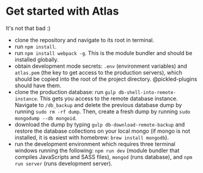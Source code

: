 # Get started with Atlas

It's not that bad :)

* clone the repository and navigate to its root in terminal.
* run ``npm install``.
* run ``npm install webpack -g``. This is the module bundler and should be installed globally.
* obtain development mode secrets: ``.env`` (environment variables) and ``atlas.pem`` (the key to get access to the production servers), which should be copied into the root of the project directory. @pickled-plugins should have them.
* clone the production database: run ``gulp db-shell-into-remote-instance``. This gets you access to the remote database instance. Navigate to ``/db_backup`` and delete the previous database dump by running ``sudo rm -rf dump``. Then, create a fresh dump by running ``sudo mongodump --db mongoid``.
* download the dump by typing ``gulp db-download-remote-backup`` and restore the database collections on your local mongo (if mongo is not installed, it is easiest with homebrew: ``brew install mongodb``).
* run the development environment which requires three terminal windows running the following: ``npm run dev`` (module bundler that compiles JavaScripts and SASS files), ``mongod`` (runs database), and ``npm run server`` (runs development server).